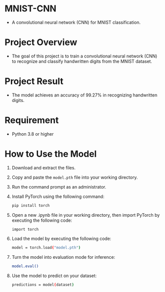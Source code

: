 # MNIST-CNN
- A convolutional neural network (CNN) for MNIST classification.
# Project Overview
- The goal of this project is to train a convolutional neural network (CNN) to recognize and classify handwritten digits from the MNIST dataset.
# Project Result
- The model achieves an accuracy of 99.27% in recognizing handwritten digits.
# Requirement
- Python 3.8 or higher
# How to Use the Model
1. Download and extract the files.
2. Copy and paste the `model.pth` file into your working directory.
3. Run the command prompt as an administrator.
4. Install PyTorch using the following command:

   ```Bash
   pip install torch

5. Open a new .ipynb file in your working directory, then import PyTorch by executing the following code:

   ```Bash
   import torch

6. Load the model by executing the following code:

   ```Bash
   model = torch.load("model.pth")

7. Turn the model into evaluation mode for inference:

   ```Bash
   model.eval()

8. Use the model to predict on your dataset:

   ```Bash
   predictions = model(dataset)
